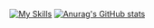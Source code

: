 [![My Skills](https://skillicons.dev/icons?i=solidity,react,html,css&perline=4)](https://skillicons.dev)
[![Anurag's GitHub stats](https://github-readme-stats.vercel.app/api?username=JJOptimist)](https://github.com/anuraghazra/github-readme-stats)
